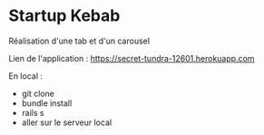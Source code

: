 # Startup Kebab

Réalisation d'une tab et d'un carousel 

Lien de l'application : https://secret-tundra-12601.herokuapp.com

En local : 
- git clone 
- bundle install
- rails s
- aller sur le serveur local




